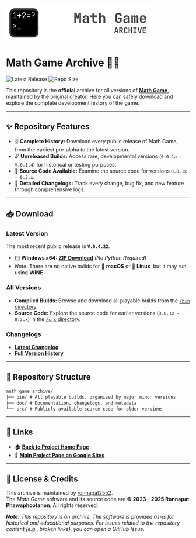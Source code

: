 ![Math Game Archive](doc/img/math_game_banner.png)

# Math Game Archive 🧮📂

![Latest Release](https://img.shields.io/badge/dynamic/json?url=https%3A%2F%2Fraw.githubusercontent.com%2Fronnapat2552%2Fmath_game_archive%2Fmain%2Fdoc%2Fversion.json&query=%24.version&prefix=V.&label=Release)
![Repo Size](https://img.shields.io/github/repo-size/ronnapat2552/math_game_archive)


This repository is the **official** archive for all versions of **[Math Game](https://sites.google.com/view/tete-page/project/math-game)**, maintained by the [original creator](https://github.com/ronnapat2552). Here you can safely download and explore the complete development history of the game.<br>

---

## ✨ Repository Features

* 🗄️ **Complete History:** Download every public release of Math Game, from the earliest pre-alpha to the latest version.
* 🔓 **Unreleased Builds:** Access rare, developmental versions (`0.0.1a - V.0.1.4`) for historical or testing purposes.
* 📄 **Source Code Available:** Examine the source code for versions `0.0.1x - 0.3.x`.
* 📜 **Detailed Changelogs:** Track every change, bug fix, and new feature through comprehensive logs.

---

## 📥 Download

### Latest Version
The most recent public release is **`V.0.4.22`**.

* 🪟 **Windows x64:** [**ZIP Download**](https://raw.githubusercontent.com/ronnapat2552/math_game_archive/main/bin/0.4.x/0.4.2x/math_game_V.0.4.22_np.zip) *(No Python Required)*
* *Note:* There are no native builds for 🍎 **macOS** or 🐧 **Linux**, but it may run using **WINE**.

### All Versions
* **Compiled Builds:** Browse and download all playable builds from the [`/bin` directory](https://github.com/ronnapat2552/math_game_archive/tree/main/bin).
* **Source Code:** Explore the source code for earlier versions (`0.0.1x - 0.3.x`) in the [`/src` directory](https://github.com/ronnapat2552/math_game_archive/tree/main/src).

### Changelogs
* **[Latest Changelog](https://raw.githubusercontent.com/ronnapat2552/math_game_archive/main/doc/change_log.txt)**
* **[Full Version History](https://raw.githubusercontent.com/ronnapat2552/math_game_archive/main/doc/full_change_log.txt)**


---

## 📂 Repository Structure

```
math_game_archive/
├── bin/ # All playable builds, organized by major.minor versions
├── doc/ # Documentation, changelogs, and metadata
└── src/ # Publicly available source code for older versions
```

---

## 🔗 Links

*   🏠 **[Back to Project Home Page](doc/HOME.md)**
*   🏡 **[Main Project Page on Google Sites](https://sites.google.com/view/tete-page/project/math-game)**

---

## 📜 License & Credits

This archive is maintained by [ronnapat2552](https://github.com/ronnapat2552).  
The *Math Game* software and its source code are **© 2023 – 2025 Ronnapat Phawaphootanon**. All rights reserved.

***Note:** This repository is an archive. The software is provided as-is for historical and educational purposes. For issues related to the repository content (e.g., broken links), you can open a GitHub Issue.*
